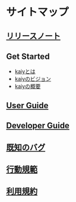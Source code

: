 # サイトマップ

## [リリースノート](./release-note/release-note.md)

## Get Started
* [kaiyとは](./get-started/kaiy's-vision.md)
* [kaiyのビジョン](./get-started/kaiy's-vision.md)
* [kaiyの概要](./get-started/kaiy-overview.md)

## [User Guide](./user-guide/user-guide.md)

## [Developer Guide](./developer-guide/developer-guide.md)

## [既知のバグ](./known-bugs/known-bugs)

## [行動規範](./code-of-conduct/code-of-conduct.md)

## [利用規約](./legal/legal.md)
